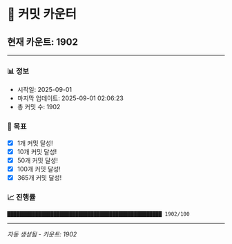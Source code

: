 # 🔢 커밋 카운터

## 현재 카운트: 1902

---

### 📊 정보
- 시작일: 2025-09-01
- 마지막 업데이트: 2025-09-01 02:06:23
- 총 커밋 수: 1902

### 🎯 목표
- [x] 1개 커밋 달성!
- [x] 10개 커밋 달성!
- [x] 50개 커밋 달성!
- [x] 100개 커밋 달성!
- [x] 365개 커밋 달성!

### 📈 진행률
```
██████████████████████████████████████████████████ 1902/100
```

---
*자동 생성됨 - 카운트: 1902*

